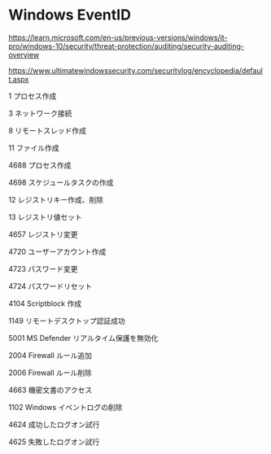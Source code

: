# Windows EventID

https://learn.microsoft.com/en-us/previous-versions/windows/it-pro/windows-10/security/threat-protection/auditing/security-auditing-overview

https://www.ultimatewindowssecurity.com/securitylog/encyclopedia/default.aspx

1 プロセス作成

3 ネットワーク接続

8 リモートスレッド作成

11 ファイル作成

4688 プロセス作成

4698 スケジュールタスクの作成

12 レジストリキー作成、削除

13 レジストリ値セット

4657 レジストリ変更

4720 ユーザーアカウント作成

4723 パスワード変更

4724 パスワードリセット

4104 Scriptblock 作成

1149 リモートデスクトップ認証成功

5001 MS Defender リアルタイム保護を無効化

2004 Firewall ルール追加

2006 Firewall ルール削除

4663 機密文書のアクセス

1102 Windows イベントログの削除

4624 成功したログオン試行

4625 失敗したログオン試行
